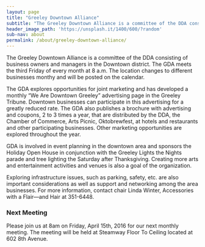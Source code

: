 ```yaml
---
layout: page
title: "Greeley Downtown Alliance"
subtitle: "The Greeley Downtown Alliance is a committee of the DDA consisting of business owners and managers in the Downtown district."
header_image_path: 'https://unsplash.it/1400/600/?random'
sub-nav: about
permalink: /about/greeley-downtown-alliance/
---
```


The Greeley Downtown Alliance is a committee of the DDA consisting of business owners and managers in the Downtown district. The GDA meets the third Friday of every month at 8 a.m. The location changes to different businesses monthy and will be posted on the calendar.

The GDA explores opportunities for joint marketing and has developed a monthly “We Are Downtown Greeley” advertising page in the Greeley Tribune. Downtown businesses can participate in this advertising for a greatly reduced rate. The GDA also publishes a brochure with advertising and coupons, 2 to 3 times a year, that are distributed by the DDA, the Chamber of Commerce, Arts Picnic, Oktobrewfest, at hotels and restaurants and other participating businesses. Other marketing opportunities are explored throughout the year.

GDA is involved in event planning in the downtown area and sponsors the Holiday Open House in conjunction with the Greeley Lights the Nights parade and tree lighting the Saturday after Thanksgiving. Creating more arts and entertainment activities and venues is also a goal of the organization.

Exploring infrastructure issues, such as parking, safety, etc. are also important considerations as well as support and networking among the area businesses.
For more information, contact chair Linda Winter, Accessories with a Flair—and Hair at 351-6448.

### Next Meeting
Please join us at 8am on Friday, April 15th, 2016 for our next monthly meeting. The meeting will be held at Steamway Floor To Ceiling located at 602 8th Avenue.